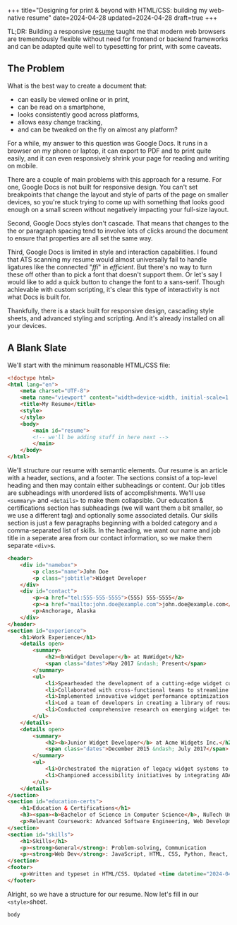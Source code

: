 +++
title="Designing for print & beyond 	with HTML/CSS: building my web-native resume"
date=2024-04-28
updated=2024-04-28
draft=true
+++

TL;DR: Building a responsive [resume](/resume) taught me that modern web browsers are tremendously flexible without
need for frontend or backend frameworks and can be adapted quite well to typesetting for print, with some caveats.

## The Problem

What is the best way to create a document that:
* can easily be viewed online or in print,
* can be read on a smartphone,
* looks consistently good across platforms,
* allows easy change tracking,
* and can be tweaked on the fly on almost any platform?

For a while, my answer to this question was Google Docs. It runs in a browser on my phone or laptop,
it can export to PDF and to print quite easily, and it can even responsively shrink your page for
reading and writing on mobile.

There are a couple of main problems with this approach for a resume. For one, Google Docs is not
built for responsive design. You can't set breakpoints that change the layout and style of parts
of the page on smaller devices, so you're stuck trying to come up with something that looks good
enough on a small screen without negatively impacting your full-size layout.

Second, Google Docs styles don't cascade. That means that changes to the the or paragraph spacing tend to involve
lots of clicks around the document to ensure that properties are all set the same way.

Third, Google Docs is limited in style and interaction capabilities. I found that ATS scanning my
resume would almost universally fail to handle ligatures like the connected "*ffi*" in *efficient*.
But there's no way to turn these off other than to pick a font that doesn't support them. Or let's
say I would like to add a quick button to change the font to a sans-serif. Though achievable with
custom scripting, it's clear this type of interactivity is not what Docs is built for.

Thankfully, there is a stack built for responsive design, cascading style sheets, and advanced
styling and scripting. And it's already installed on all your devices.

## A Blank Slate

We'll start with the minimum reasonable HTML/CSS file:

```html
<!doctype html>
<html lang="en">
	<meta charset="UTF-8">
	<meta name="viewport" content="width=device-width, initial-scale=1.0">
	<title>My Resume</title>
	<style>
	</style>
	<body>
		<main id="resume">
		<!-- we'll be adding stuff in here next -->
		</main>
	</body>
</html>
```

We'll structure our resume with semantic elements. Our resume is an article with a header, sections, and a footer.
The sections consist of a top-level heading and then may contain either subheadings or content. Our job titles are
subheadings with unordered lists of accomplishments. We'll use `<summary>` and `<details>` to make them collapsible.
Our education & certifications section has subheadings (we
will want them a bit smaller, so we use a different tag) and optionally some associated details. Our skills section
is just a few paragraphs beginning with a bolded category and a comma-separated list of skills. In the heading,
we want our name and job title in a seperate area from our contact information, so we make them separate `<div>`s.

```html
<header>
	<div id="namebox">
		<p class="name">John Doe
		<p class="jobtitle">Widget Developer
	</div>
	<div id="contact">
		<p><a href="tel:555-555-5555">(555) 555-5555</a>
		<p><a href="mailto:john.doe@example.com">john.doe@example.com</a>
		<p>Anchorage, Alaska
	</div>
</header>
<section id="experience">
	<h1>Work Experience</h1>
	<details open>
		<summary>
			<h2><b>Widget Developer</b> at NuWidget</h2>
			<span class="dates">May 2017 &ndash; Present</span>
		</summary>
		<ul>
			<li>Spearheaded the development of a cutting-edge widget customization tool, resulting in a 30% increase in user engagement within the first quarter of release.</li>
			<li>Collaborated with cross-functional teams to streamline widget integration processes, reducing deployment time by 40%.</li>
			<li>Implemented innovative widget performance optimization techniques, enhancing load times by 50% and ensuring seamless user experiences across all platforms.</li>
			<li>Led a team of developers in creating a library of reusable widget components, improving development efficiency by 25% and fostering consistency in design and functionality.</li>
			<li>Conducted comprehensive research on emerging widget technologies and industry trends, driving continuous improvement and maintaining NuWidget's competitive edge in the market.</li>
		</ul>
	</details>
	<details open>
		<summary>
			<h2><b>Junior Widget Developer</b> at Acme Widgets Inc.</h2>
			<span class="dates">December 2015 &ndash; July 2017</span>
		</summary>
		<ul>
			<li>Orchestrated the migration of legacy widget systems to a modern architecture, resulting in a 60% reduction in maintenance costs and improved scalability.</li>
			<li>Championed accessibility initiatives by integrating ADA-compliant features into widget designs, expanding user base and ensuring inclusivity for all customers.</li>
		</ul>
	</details>
</section>
<section id="education-certs">
	<h1>Education & Certifications</h1>
	<h3><span><b>Bachelor of Science in Computer Science</b>, NuTech University</span> <span class="dates">2016</span></h3>
	<p>Relevant Coursework: Advanced Software Engineering, Web Development, Data Structures and Algorithms
</section>
<section id="skills">
	<h1>Skills</h1>
	<p><strong>General</strong>: Problem-solving, Communication
	<p><strong>Web Dev</strong>: JavaScript, HTML, CSS, Python, React, Vue.js, Git, Agile methodologies, Jira, Responsive design, Cross-browser compatibility, Problem-solving, Communication
</section>
<footer>
	<p>Written and typeset in HTML/CSS. Updated <time datetime="2024-04-28">2024-04-28</time>. References available upon request.
</footer>
```

Alright, so we have a structure for our resume. Now let's fill in our `<style>`sheet.

```css
body
```